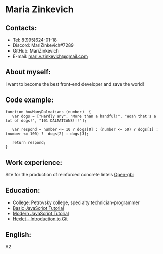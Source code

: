 # Maria Zinkevich
## Contacts:
* Tel: 8(995)624-01-18
* Discord: MariZinkevich#7289
* GitHub: MariZinkevich
* E-mail: mari.v.zinkevich@gmail.com
## About myself:
I want to become the best front-end developer and save the world!
## Code example:
```
function howManyDalmatians (number)  {
   var dogs = ["Hardly any", "More than a handful!", "Woah that's a lot of dogs!", "101 DALMATIANS!!!"];
  
   var respond = number <= 10 ? dogs[0] : (number <= 50) ? dogs[1] : (number <= 100) ?  dogs[2] : dogs[3];
  
   return respond;
}
```
## Work experience:
Site for the production of reinforced concrete lintels
[Open-gbi](https://open-gbi.ru/)
## Education:
* College: Petrovsky college, specialty technician-programmer
* [Basic JavaScript Tutorial](https://code.mu/ru/javascript/book/prime/)
* [Modern JavaScript Tutorial](https://learn.javascript.ru/)
* [Hexlet - Introduction to Git](https://ru.hexlet.io/courses/intro_to_git)
## English:
A2

